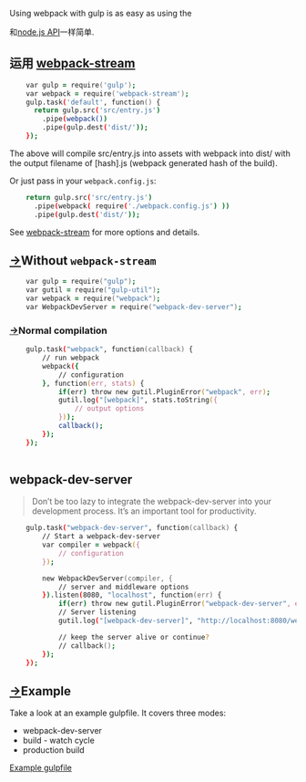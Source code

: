
Using webpack with gulp is as easy as using the

和[node.js API](node.js-api.html)一样简单.

## 运用 [webpack-stream](https://github.com/shama/webpack-stream)
```zsh
    var gulp = require('gulp');
    var webpack = require('webpack-stream');
    gulp.task('default', function() {
      return gulp.src('src/entry.js')
        .pipe(webpack())
        .pipe(gulp.dest('dist/'));
    });
```

The above will compile src/entry.js into assets with webpack into dist/ with the output filename of [hash].js (webpack generated hash of the build).

Or just pass in your `webpack.config.js`:
```zsh
    return gulp.src('src/entry.js')
      .pipe(webpack( require('./webpack.config.js') ))
      .pipe(gulp.dest('dist/'));
```

See [webpack-stream](https://github.com/shama/webpack-stream) for more options and details.

## [→](#without-webpack-stream)Without `webpack-stream`
```zsh
    var gulp = require("gulp");
    var gutil = require("gulp-util");
    var webpack = require("webpack");
    var WebpackDevServer = require("webpack-dev-server");
```

### [→](#normal-compilation)Normal compilation

```zsh
    gulp.task("webpack", function(callback) {
        // run webpack
        webpack({
            // configuration
        }, function(err, stats) {
            if(err) throw new gutil.PluginError("webpack", err);
            gutil.log("[webpack]", stats.toString({
                // output options
            }));
            callback();
        });
    });
    
```

## webpack-dev-server

> Don’t be too lazy to integrate the webpack-dev-server into your development process. It’s an important tool for productivity.

```zsh
    gulp.task("webpack-dev-server", function(callback) {
        // Start a webpack-dev-server
        var compiler = webpack({
            // configuration
        });

        new WebpackDevServer(compiler, {
            // server and middleware options
        }).listen(8080, "localhost", function(err) {
            if(err) throw new gutil.PluginError("webpack-dev-server", err);
            // Server listening
            gutil.log("[webpack-dev-server]", "http://localhost:8080/webpack-dev-server/index.html");

            // keep the server alive or continue?
            // callback();
        });
    });
```
## [→](#example)Example

Take a look at an example gulpfile. It covers three modes:

*   webpack-dev-server
*   build - watch cycle
*   production build

[Example gulpfile](https://github.com/webpack/webpack-with-common-libs/blob/master/gulpfile.js)
